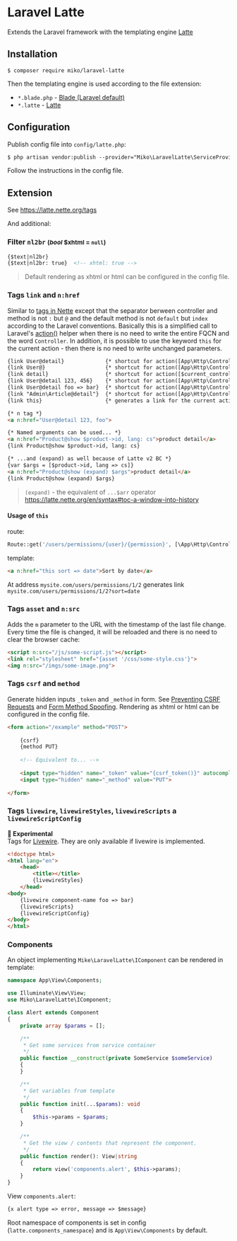 Laravel Latte
=============

Extends the Laravel framework with the templating engine [Latte](https://latte.nette.org)

## Installation

```
$ composer require miko/laravel-latte
```

Then the templating engine is used according to the file extension:
- `*.blade.php` - [Blade (Laravel default)](https://laravel.com/docs/blade)
- `*.latte` - [Latte](https://latte.nette.org)

## Configuration

Publish config file into `config/latte.php`:
```html
$ php artisan vendor:publish --provider="Miko\LaravelLatte\ServiceProvider"
```
Follow the instructions in the config file.

## Extension

See https://latte.nette.org/tags

And additional:

### Filter `nl2br` <small>(_bool_ $xhtml = `null`)</small>

```html
{$text|nl2br}
{$text|nl2br: true}  <!-- xhtml: true -->
```
> Default rendering as xhtml or html can be configured in the config file.

### Tags `link` and `n:href`
Similar to [tags in Nette](https://doc.nette.org/en/application/creating-links#toc-in-the-presenter-template)
except that the separator berween controller and method is not `:` but `@` and the default method is not `default` but `index` according to the Laravel conventions.
Basically this is a simplified call to Laravel's [action()](https://laravel.com/docs/urls#urls-for-controller-actions) helper when
there is no need to write the entire FQCN and the word `Controller`.
In addition, it is possible to use the keyword `this` for the current action - then there is no need to write unchanged parameters.

```html
{link User@detail}             {* shortcut for action([App\Http\Controllers\UserController::class, 'detail']) *}
{link User@}                   {* shortcut for action([App\Http\Controllers\UserController::class, 'index']) *}
{link detail}                  {* shortcut for action([$current_controller, 'detail']) *}
{link User@detail 123, 456}    {* shortcut for action([App\Http\Controllers\UserController::class, 'detail'], [123, 456]) *}
{link User@detail foo => bar}  {* shortcut for action([App\Http\Controllers\UserController::class, 'detail'], ['foo' => 'bar']) *}
{link "Admin\Article@detail"}  {* shortcut for action([App\Http\Controllers\Admin\ArticleController::class, 'detail']) *}
{link this}                    {* generates a link for the current action and current arguments (current URL) *}

{* n tag *}
<a n:href="User@detail 123, foo">

{* Named arguments can be used... *}
<a n:href="Product@show $product->id, lang: cs">product detail</a>
{link Product@show $product->id, lang: cs}

{* ...and (expand) as well because of Latte v2 BC *}
{var $args = [$product->id, lang => cs]}
<a n:href="Product@show (expand) $args">product detail</a>
{link Product@show (expand) $args}
```
> `(expand)` - the equivalent of `...$arr` operator https://latte.nette.org/en/syntax#toc-a-window-into-history

#### Usage of `this`
route:
```php
Route::get('/users/permissions/{user}/{permission}', [\App\Http\Controllers\UserController::class, 'permissions']);
```
template:
```html
<a n:href="this sort => date">Sort by date</a>
```
At address `mysite.com/users/permissions/1/2` generates link `mysite.com/users/permissions/1/2?sort=date`

### Tags `asset` and `n:src`

Adds the `m` parameter to the URL with the timestamp of the last file change. Every time the file is changed, it will be reloaded
and there is no need to clear the browser cache:
```html
<script n:src="/js/some-script.js"></script>
<link rel="stylesheet" href="{asset '/css/some-style.css'}">
<img n:src="/imgs/some-image.png">
```

### Tags `csrf` and `method`
Generate hidden inputs `_token` and `_method` in form.
See [Preventing CSRF Requests](https://laravel.com/docs/csrf#preventing-csrf-requests)
and [Form Method Spoofing](https://laravel.com/docs/routing#form-method-spoofing).
Rendering as xhtml or html can be configured in the config file.
```html
<form action="/example" method="POST">
    
    {csrf}
    {method PUT}
    
    <!-- Equivalent to... -->
    
    <input type="hidden" name="_token" value="{csrf_token()}" autocomplete="off">
    <input type="hidden" name="_method" value="PUT">
    
</form>
```

### Tags `livewire`, `livewireStyles`, `livewireScripts` a `livewireScriptConfig`

**🧪 Experimental**   
Tags for [Livewire](https://livewire.laravel.com/). They are only available if livewire is implemented.
```html
<!doctype html>
<html lang="en">
    <head>
        <title></title>
        {livewireStyles}
    </head>
<body>
    {livewire component-name foo => bar}
    {livewireScripts}
    {livewireScriptConfig}
</body>
</html>
```

### Components
An object implementing `Mike\LaravelLatte\IComponent` can be rendered in template:
```php
namespace App\View\Components;

use Illuminate\View\View;
use Miko\LaravelLatte\IComponent;

class Alert extends Component
{
    private array $params = [];

    /**
     * Get some services from service container
     */
    public function __construct(private SomeService $someService)
    {
    }

    /**
     * Get variables from template
     */
    public function init(...$params): void
    {
        $this->params = $params;
    }

    /**
     * Get the view / contents that represent the component.
     */
    public function render(): View|string
    {
        return view('components.alert', $this->params);
    }
}
```
View `components.alert`:
```html
{x alert type => error, message => $message}
```
Root namespace of components is set in config (`latte.components_namespace`) 
and is `App\View\Components` by default.
